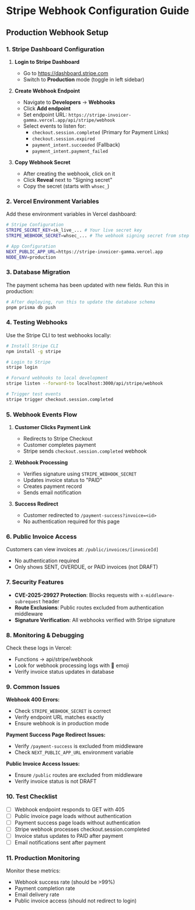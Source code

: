 # Stripe Webhook Configuration Guide

## Production Webhook Setup

### 1. Stripe Dashboard Configuration

1. **Login to Stripe Dashboard**
   - Go to https://dashboard.stripe.com
   - Switch to **Production** mode (toggle in left sidebar)

2. **Create Webhook Endpoint**
   - Navigate to **Developers** → **Webhooks**
   - Click **Add endpoint**
   - Set endpoint URL: `https://stripe-invoicer-gamma.vercel.app/api/stripe/webhook`
   - Select events to listen for:
     - `checkout.session.completed` (Primary for Payment Links)
     - `checkout.session.expired`
     - `payment_intent.succeeded` (Fallback)
     - `payment_intent.payment_failed`

3. **Copy Webhook Secret**
   - After creating the webhook, click on it
   - Click **Reveal** next to "Signing secret"
   - Copy the secret (starts with `whsec_`)

### 2. Vercel Environment Variables

Add these environment variables in Vercel dashboard:

```bash
# Stripe Configuration
STRIPE_SECRET_KEY=sk_live_... # Your live secret key
STRIPE_WEBHOOK_SECRET=whsec_... # The webhook signing secret from step 1.3

# App Configuration
NEXT_PUBLIC_APP_URL=https://stripe-invoicer-gamma.vercel.app
NODE_ENV=production
```

### 3. Database Migration

The payment schema has been updated with new fields. Run this in production:

```bash
# After deploying, run this to update the database schema
pnpm prisma db push
```

### 4. Testing Webhooks

Use the Stripe CLI to test webhooks locally:

```bash
# Install Stripe CLI
npm install -g stripe

# Login to Stripe
stripe login

# Forward webhooks to local development
stripe listen --forward-to localhost:3000/api/stripe/webhook

# Trigger test events
stripe trigger checkout.session.completed
```

### 5. Webhook Events Flow

1. **Customer Clicks Payment Link**
   - Redirects to Stripe Checkout
   - Customer completes payment
   - Stripe sends `checkout.session.completed` webhook

2. **Webhook Processing**
   - Verifies signature using `STRIPE_WEBHOOK_SECRET`
   - Updates invoice status to "PAID"
   - Creates payment record
   - Sends email notification

3. **Success Redirect**
   - Customer redirected to `/payment-success?invoice=<id>`
   - No authentication required for this page

### 6. Public Invoice Access

Customers can view invoices at: `/public/invoices/[invoiceId]`
- No authentication required
- Only shows SENT, OVERDUE, or PAID invoices (not DRAFT)

### 7. Security Features

- **CVE-2025-29927 Protection**: Blocks requests with `x-middleware-subrequest` header
- **Route Exclusions**: Public routes excluded from authentication middleware
- **Signature Verification**: All webhooks verified with Stripe signature

### 8. Monitoring & Debugging

Check these logs in Vercel:
- Functions → api/stripe/webhook
- Look for webhook processing logs with 🔗 emoji
- Verify invoice status updates in database

### 9. Common Issues

**Webhook 400 Errors:**
- Check `STRIPE_WEBHOOK_SECRET` is correct
- Verify endpoint URL matches exactly
- Ensure webhook is in production mode

**Payment Success Page Redirect Issues:**
- Verify `/payment-success` is excluded from middleware
- Check `NEXT_PUBLIC_APP_URL` environment variable

**Public Invoice Access Issues:**
- Ensure `/public` routes are excluded from middleware
- Verify invoice status is not DRAFT

### 10. Test Checklist

- [ ] Webhook endpoint responds to GET with 405
- [ ] Public invoice page loads without authentication
- [ ] Payment success page loads without authentication
- [ ] Stripe webhook processes checkout.session.completed
- [ ] Invoice status updates to PAID after payment
- [ ] Email notifications sent after payment

### 11. Production Monitoring

Monitor these metrics:
- Webhook success rate (should be >99%)
- Payment completion rate
- Email delivery rate
- Public invoice access (should not redirect to login)